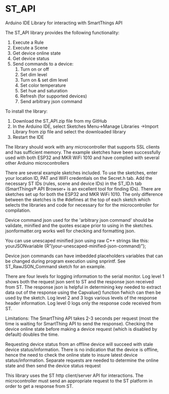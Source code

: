# ST_API
Arduino IDE Library for interacting with SmartThings API

The ST_API library provides the following functionality:
1. Execute a Rule
2. Execute a Scene
3. Get device online state
4. Get device status
5. Send commands to a device:
    1. Turn on or off
    2. Set dim level
    3. Turn on & set dim level
    4. Set color temperature 
    5. Set hue and saturation
    6. Refresh (for supported devices)
    7. Send arbitrary json command

To install the library:
1. Download the ST_API.zip file from my GitHub
2. In the Arduino IDE, select Sketches Menu->Manage Libraries ->Import Library from zip file and select the downloaded library
3. Restart the IDE

The library should work with any microcontroller that supports SSL clients and has sufficient memory. The example sketches have been successfully used with both ESP32 and MKR WiFi 1010 and have complied with several other Arduino microcontrollers

There are several example sketches included. To use the sketches, enter your location ID, PAT and WiFI credentials on the Secret.h tab. Add the necessary ST IDs (rules, scene and device IDs) in the ST_ID.h tab (SmartThings® API Browser+ is an excellent tool for finding IDs). There are sketches set up for both the ESP32 and MKR WiFi 1010. The only difference between the sketches is the #defines at the top of each sketch which selects the libraries and code for necessary for for the microcontroller for compilation.

Device command  json used for the 'arbitrary json command' should be validate, minified and the quotes escape prior to using in the sketches. jsonformatter.org  works well for checking and formatting json.

You can use unescaped minified json using raw C++ strings like this:
yourJSONvariable {R”(your-unescaped-minified-json-command)”};

Device json commands can have imbedded placeholders variables that can be changed during  program execution using snprintf. See ST_RawJSON_Command sketch for an example.

There are four levels for logging information to the serial monitor. Log level 1 shows both the request json sent to ST and the response json received from ST. The response json is helpful in determining key needed to extract data out of the response using the Capvalue() function fwhich can then be used by the sketch. Log level 2 and 3 logs various levels of the response header information. Log level 0 logs only the response code received from ST.

Limitations:
The SmartThing API takes 2-3 seconds per request (most the time is waiting for SmartThing API to send the response). Checking the device online state before making a device request (which is disabled by default) doubles the time.

Requesting device status from an offline device will succeed with stale device status/information. There is no indication that the device is offline, hence the need to check the online state to insure latest device status/information. Separate requests are needed to determine the online state and then send the device status request

This library uses the ST http client/server API for interactions. The  microcontroller must send  an appropriate request to the ST platform in order to get a response from ST.

